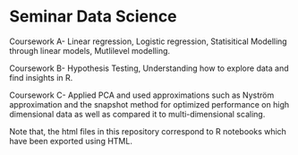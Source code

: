 # Seminar Data Science

Coursework A- Linear regression, Logistic regression, Statisitical Modelling through linear models, Mutlilevel modelling. 

Coursework B- Hypothesis Testing, Understanding how to explore data and find insights in R. 

Coursework C- Applied PCA and used approximations such as Nyström approximation and the snapshot method for optimized performance on high dimensional data as well as compared it to multi-dimensional scaling.


Note that, the html files in this repository correspond to R notebooks which have been exported using HTML. 
